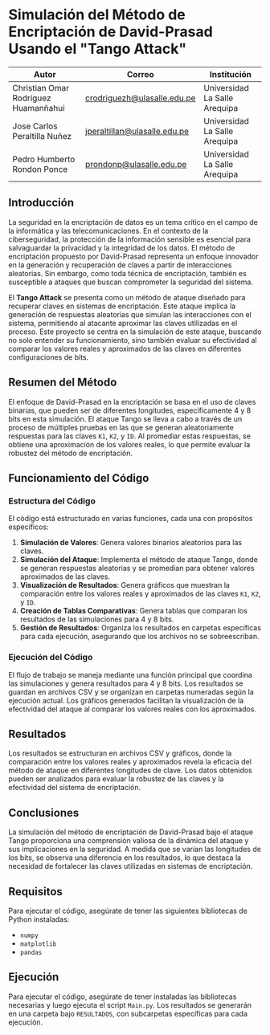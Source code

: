# Simulación del Método de Encriptación de David-Prasad Usando el "Tango Attack"

| **Autor**                                 | **Correo**                       | **Institución**                    |
|-------------------------------------------|----------------------------------|-------------------------------------|
| Christian Omar Rodriguez Huamanñahui      | crodriguezh@ulasalle.edu.pe      | Universidad La Salle Arequipa      |
| Jose Carlos Peraltilla Nuñez             | jperaltillan@ulasalle.edu.pe     | Universidad La Salle Arequipa      |
| Pedro Humberto Rondon Ponce               | prondonp@ulasalle.edu.pe         | Universidad La Salle Arequipa      |


## Introducción

La seguridad en la encriptación de datos es un tema crítico en el campo de la informática y las telecomunicaciones. En el contexto de la ciberseguridad, la protección de la información sensible es esencial para salvaguardar la privacidad y la integridad de los datos. El método de encriptación propuesto por David-Prasad representa un enfoque innovador en la generación y recuperación de claves a partir de interacciones aleatorias. Sin embargo, como toda técnica de encriptación, también es susceptible a ataques que buscan comprometer la seguridad del sistema.

El **Tango Attack** se presenta como un método de ataque diseñado para recuperar claves en sistemas de encriptación. Este ataque implica la generación de respuestas aleatorias que simulan las interacciones con el sistema, permitiendo al atacante aproximar las claves utilizadas en el proceso. Este proyecto se centra en la simulación de este ataque, buscando no solo entender su funcionamiento, sino también evaluar su efectividad al comparar los valores reales y aproximados de las claves en diferentes configuraciones de bits.

## Resumen del Método

El enfoque de David-Prasad en la encriptación se basa en el uso de claves binarias, que pueden ser de diferentes longitudes, específicamente 4 y 8 bits en esta simulación. El ataque Tango se lleva a cabo a través de un proceso de múltiples pruebas en las que se generan aleatoriamente respuestas para las claves `K1`, `K2`, y `ID`. Al promediar estas respuestas, se obtiene una aproximación de los valores reales, lo que permite evaluar la robustez del método de encriptación.

## Funcionamiento del Código

### Estructura del Código

El código está estructurado en varias funciones, cada una con propósitos específicos:

1. **Simulación de Valores**: Genera valores binarios aleatorios para las claves.
2. **Simulación del Ataque**: Implementa el método de ataque Tango, donde se generan respuestas aleatorias y se promedian para obtener valores aproximados de las claves.
3. **Visualización de Resultados**: Genera gráficos que muestran la comparación entre los valores reales y aproximados de las claves `K1`, `K2`, y `ID`.
4. **Creación de Tablas Comparativas**: Genera tablas que comparan los resultados de las simulaciones para 4 y 8 bits.
5. **Gestión de Resultados**: Organiza los resultados en carpetas específicas para cada ejecución, asegurando que los archivos no se sobreescriban.

### Ejecución del Código

El flujo de trabajo se maneja mediante una función principal que coordina las simulaciones y genera resultados para 4 y 8 bits. Los resultados se guardan en archivos CSV y se organizan en carpetas numeradas según la ejecución actual. Los gráficos generados facilitan la visualización de la efectividad del ataque al comparar los valores reales con los aproximados.

## Resultados

Los resultados se estructuran en archivos CSV y gráficos, donde la comparación entre los valores reales y aproximados revela la eficacia del método de ataque en diferentes longitudes de clave. Los datos obtenidos pueden ser analizados para evaluar la robustez de las claves y la efectividad del sistema de encriptación.

## Conclusiones

La simulación del método de encriptación de David-Prasad bajo el ataque Tango proporciona una comprensión valiosa de la dinámica del ataque y sus implicaciones en la seguridad. A medida que se varían las longitudes de los bits, se observa una diferencia en los resultados, lo que destaca la necesidad de fortalecer las claves utilizadas en sistemas de encriptación.

## Requisitos

Para ejecutar el código, asegúrate de tener las siguientes bibliotecas de Python instaladas:

- `numpy`
- `matplotlib`
- `pandas`

## Ejecución

Para ejecutar el código, asegúrate de tener instaladas las bibliotecas necesarias y luego ejecuta el script `Main.py`. Los resultados se generarán en una carpeta bajo `RESULTADOS`, con subcarpetas específicas para cada ejecución.
